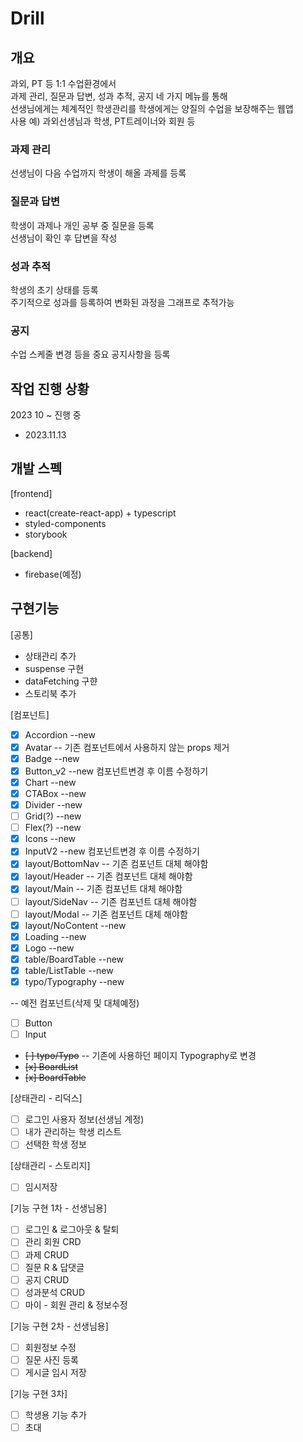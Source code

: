 # Drill

## 개요

과외, PT 등 1:1 수업환경에서  
과제 관리, 질문과 답변, 성과 추적, 공지 네 가지 메뉴를 통해  
선생님에게는 체계적인 학생관리를 학생에게는 양질의 수업을 보장해주는 웹앱  
사용 예) 과외선생님과 학생, PT트레이너와 회원 등

### 과제 관리

선생님이 다음 수업까지 학생이 해올 과제를 등록

### 질문과 답변

학생이 과제나 개인 공부 중 질문을 등록  
선생님이 확인 후 답변을 작성

### 성과 추적

학생의 초기 상태를 등록  
주기적으로 성과를 등록하여 변화된 과정을 그래프로 추적가능

### 공지

수업 스케줄 변경 등을 중요 공지사항을 등록

## 작업 진행 상황

2023 10 ~ 진행 중

- 2023.11.13

## 개발 스펙

[frontend]

- react(create-react-app) + typescript
- styled-components
- storybook

[backend]

- firebase(예정)

## 구현기능

[공통]

- 상태관리 추가
- suspense 구현
- dataFetching 구햔
- 스토리북 추가

[컴포넌트]

- [x] Accordion --new
- [x] Avatar -- 기존 컴포넌트에서 사용하지 않는 props 제거
- [x] Badge --new
- [x] Button_v2 --new 컴포넌트변경 후 이름 수정하기
- [x] Chart --new
- [x] CTABox --new
- [x] Divider --new
- [ ] Grid(?) --new
- [ ] Flex(?) --new
- [x] Icons --new
- [x] InputV2 --new 컴포넌트변경 후 이름 수정하기
- [x] layout/BottomNav -- 기존 컴포넌트 대체 해야함
- [x] layout/Header -- 기존 컴포넌트 대체 해야함
- [x] layout/Main -- 기존 컴포넌트 대체 해야함
- [ ] layout/SideNav -- 기존 컴포넌트 대체 해야함
- [ ] layout/Modal -- 기존 컴포넌트 대체 해야함
- [x] layout/NoContent --new
- [x] Loading --new
- [x] Logo --new
- [x] table/BoardTable --new
- [x] table/ListTable --new
- [x] typo/Typography --new

-- 예전 컴포넌트(삭제 및 대체예정)

- [ ] Button
- [ ] Input
- ~~[ ] typo/Typo~~ -- 기존에 사용하던 페이지 Typography로 변경
- ~~[x] BoardList~~
- ~~[x] BoardTable~~

[상태관리 - 리덕스]

- [ ] 로그인 사용자 정보(선생님 계정)
- [ ] 내가 관리하는 학생 리스트
- [ ] 선택한 학생 정보

[상태관리 - 스토리지]

- [ ] 임시저장

[기능 구현 1차 - 선생님용]

- [ ] 로그인 & 로그아웃 & 탈퇴
- [ ] 관리 회원 CRD
- [ ] 과제 CRUD
- [ ] 질문 R & 답댓글
- [ ] 공지 CRUD
- [ ] 성과분석 CRUD
- [ ] 마이 - 회원 관리 & 정보수정

[기능 구현 2차 - 선생님용]

- [ ] 회원정보 수정
- [ ] 질문 사진 등록
- [ ] 게시글 임시 저장

[기능 구현 3차]

- [ ] 학생용 기능 추가
- [ ] 초대
